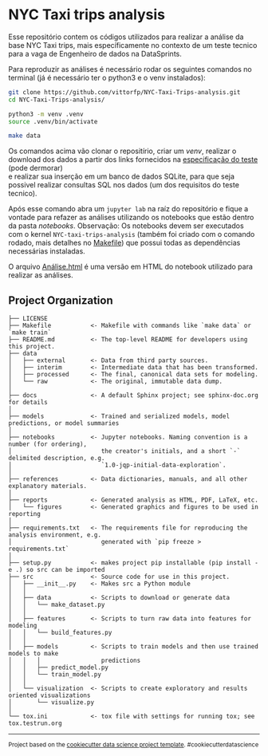 NYC Taxi trips analysis
==============================

Esse repositório contem os códigos utilizados para realizar a análise da base NYC Taxi trips, mais específicamente no 
contexto de um teste tecnico para a vaga de Engenheiro de dados na DataSprints.

Para reproduzir as análises é necessário rodar os seguintes comandos no terminal (já é necessário ter o python3 e o 
venv instalados):
```bash
git clone https://github.com/vittorfp/NYC-Taxi-Trips-analysis.git
cd NYC-Taxi-Trips-analysis/

python3 -m venv .venv
source .venv/bin/activate

make data
```

Os comandos acima vão clonar o repositírio, criar um *venv*, realizar o download dos dados a partir dos links 
fornecidos na [especificação do teste](references/Teste%20Técnico%20-%20Engenharia%20de%20Dados.pdf) (pode dermorar)  
e realizar sua inserção em um banco de dados SQLite, para que seja possivel realizar consultas SQL nos dados
(um dos requisitos do teste tecnico).

Após esse comando abra um ``jupyter lab`` na raíz do repositório e fique a vontade para refazer as análises utilizando 
os notebooks que estão dentro da pasta *notebooks*. Observação: Os notebooks devem ser executados com o kernel 
``NYC-taxi-trips-analysis`` (também foi criado com o comando rodado, mais detalhes no [Makefile](Makefile)) que possui 
todas as dependências necessárias instaladas.

O arquivo [Análise.html](notebooks/Análise.html) é uma versão em HTML do notebook utilizado para realizar as 
análises.



Project Organization
------------

    ├── LICENSE
    ├── Makefile           <- Makefile with commands like `make data` or `make train`
    ├── README.md          <- The top-level README for developers using this project.
    ├── data
    │   ├── external       <- Data from third party sources.
    │   ├── interim        <- Intermediate data that has been transformed.
    │   ├── processed      <- The final, canonical data sets for modeling.
    │   └── raw            <- The original, immutable data dump.
    │
    ├── docs               <- A default Sphinx project; see sphinx-doc.org for details
    │
    ├── models             <- Trained and serialized models, model predictions, or model summaries
    │
    ├── notebooks          <- Jupyter notebooks. Naming convention is a number (for ordering),
    │                         the creator's initials, and a short `-` delimited description, e.g.
    │                         `1.0-jqp-initial-data-exploration`.
    │
    ├── references         <- Data dictionaries, manuals, and all other explanatory materials.
    │
    ├── reports            <- Generated analysis as HTML, PDF, LaTeX, etc.
    │   └── figures        <- Generated graphics and figures to be used in reporting
    │
    ├── requirements.txt   <- The requirements file for reproducing the analysis environment, e.g.
    │                         generated with `pip freeze > requirements.txt`
    │
    ├── setup.py           <- makes project pip installable (pip install -e .) so src can be imported
    ├── src                <- Source code for use in this project.
    │   ├── __init__.py    <- Makes src a Python module
    │   │
    │   ├── data           <- Scripts to download or generate data
    │   │   └── make_dataset.py
    │   │
    │   ├── features       <- Scripts to turn raw data into features for modeling
    │   │   └── build_features.py
    │   │
    │   ├── models         <- Scripts to train models and then use trained models to make
    │   │   │                 predictions
    │   │   ├── predict_model.py
    │   │   └── train_model.py
    │   │
    │   └── visualization  <- Scripts to create exploratory and results oriented visualizations
    │       └── visualize.py
    │
    └── tox.ini            <- tox file with settings for running tox; see tox.testrun.org


--------

<p><small>Project based on the <a target="_blank" href="https://drivendata.github.io/cookiecutter-data-science/">cookiecutter data science project template</a>. #cookiecutterdatascience</small></p>
